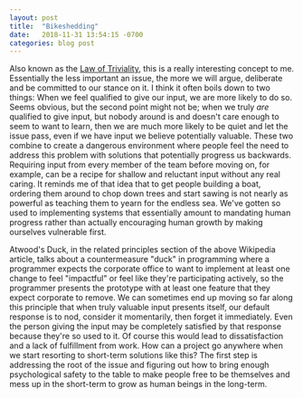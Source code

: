 ```yaml
---
layout: post
title:  "Bikeshedding"
date:   2018-11-31 13:54:15 -0700
categories: blog post
---
```


Also known as the [Law of Triviality](https://en.wikipedia.org/wiki/Law_of_triviality "Wikipedia - Law of Triviality"), this is a really interesting concept to me. Essentially the less important an issue, the more we will argue, deliberate and be committed to our stance on it. I think it often boils down to two things: When we feel qualified to give our input, we are more likely to do so. Seems obvious, but the second point might not be; when we truly *are* qualified to give input, but nobody around is and doesn't care enough to seem to want to learn, then we are much more likely to be quiet and let the issue pass, even if we have input we believe potentially valuable. These two combine to create a dangerous environment where people feel the need to address this problem with solutions that potentially progress us backwards. Requiring input from every member of the team before moving on, for example, can be a recipe for shallow and reluctant input without any real caring. It reminds me of that idea that to get people building a boat, ordering them around to chop down trees and start sawing is not nearly as powerful as teaching them to yearn for the endless sea. We've gotten so used to implementing systems that essentially amount to mandating human progress rather than actually encouraging human growth by making ourselves vulnerable first.

Atwood's Duck, in the related principles section of the above Wikipedia article, talks about a countermeasure "duck" in programming where a programmer expects the corporate office to want to implement at least one change to feel "impactful" or feel like they're participating actively, so the programmer presents the prototype with at least one feature that they expect corporate to remove. We can sometimes end up moving so far along this principle that when truly valuable input presents itself, our default response is to nod, consider it momentarily, then forget it immediately. Even the person giving the input may be completely satisfied by that response because they're so used to it. Of course this would lead to dissatisfaction and a lack of fulfillment from work. How can a project go anywhere when we start resorting to short-term solutions like this? The first step is addressing the root of the issue and figuring out how to bring enough psychological safety to the table to make people free to be themselves and mess up in the short-term to grow as human beings in the long-term.